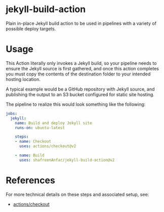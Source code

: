# jekyll-build-action
Plain in-place Jekyll build action to be used in pipelines with a variety of possible deploy targets.

# Usage
This Action literally only invokes a Jekyll build, so your pipeline needs to ensure the Jekyll source is first gathered, and once this action completes you must copy the contents of the destination folder to your intended hosting location.

A typical example would be a GitHub repository with Jekyll source, and publishing the output to an S3 bucket configured for static site hosting.

The pipeline to realize this would look something like the following:
```yaml
jobs:
  jekyll:
    name: Build and deploy Jekyll site
    runs-on: ubuntu-latest

    steps:
    - name: Checkout
      uses: actions/checkout@v2

    - name: Build
      uses: shafreenAnfar/jekyll-build-action@v2

```

# References
For more technical details on these steps and associated setup, see:
- [actions/checkout](https://github.com/actions/checkout)
